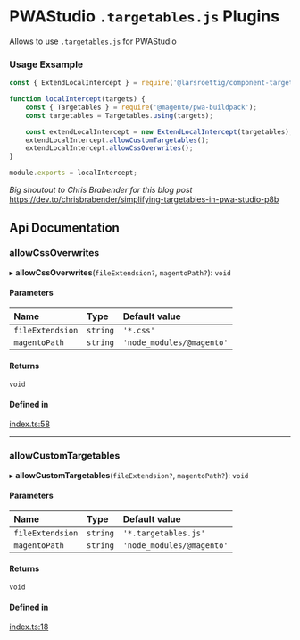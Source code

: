# PWAStudio `.targetables.js` Plugins

Allows to use `.targetables.js` for PWAStudio


### Usage Exsample

```javascript
const { ExtendLocalIntercept } = require('@larsroettig/component-targetables');

function localIntercept(targets) {
    const { Targetables } = require('@magento/pwa-buildpack');
    const targetables = Targetables.using(targets);

    const extendLocalIntercept = new ExtendLocalIntercept(targetables);
    extendLocalIntercept.allowCustomTargetables();
    extendLocalIntercept.allowCssOverwrites();
}

module.exports = localIntercept;
```

*Big shoutout to Chris Brabender for this blog post*
https://dev.to/chrisbrabender/simplifying-targetables-in-pwa-studio-p8b

## Api Documentation

### allowCssOverwrites

▸ **allowCssOverwrites**(`fileExtendsion?`, `magentoPath?`): `void`

#### Parameters

| Name | Type | Default value |
| :------ | :------ | :------ |
| `fileExtendsion` | `string` | `'*.css'` |
| `magentoPath` | `string` | `'node_modules/@magento'` |

#### Returns

`void`

#### Defined in

[index.ts:58](https://github.com/larsroettig/component-targetables/blob/a102960/lib/index.ts#L58)

___

### allowCustomTargetables

▸ **allowCustomTargetables**(`fileExtendsion?`, `magentoPath?`): `void`

#### Parameters

| Name | Type | Default value |
| :------ | :------ | :------ |
| `fileExtendsion` | `string` | `'*.targetables.js'` |
| `magentoPath` | `string` | `'node_modules/@magento'` |

#### Returns

`void`

#### Defined in

[index.ts:18](https://github.com/larsroettig/component-targetables/blob/a102960/lib/index.ts#L18)
